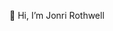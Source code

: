 👋 Hi, I’m Jonri Rothwell


<!---
grataydesigns/grataydesigns is a ✨ special ✨ repository because its `README.md` (this file) appears on your GitHub profile.
You can click the Preview link to take a look at your changes.
--->
